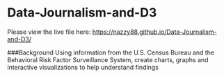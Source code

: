# Data-Journalism-and-D3
Please view the live file here:
https://nazzy88.github.io/Data-Journalism-and-D3/

###Background
Using information from the U.S. Census Bureau and the Behavioral Risk Factor Surveillance System, create charts, graphs and interactive visualizations to help understand findings
